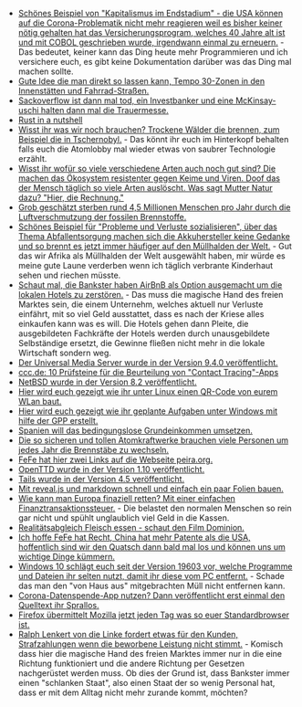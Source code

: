 * [Schönes Beispiel von "Kapitalismus im Endstadium" - die USA können auf die Corona-Problematik nicht mehr reagieren weil es bisher keiner nötig gehalten hat das Versicherungsprogram, welches 40 Jahre alt ist und mit COBOL geschrieben wurde, irgendwann einmal zu erneuern.](https://blog.fefe.de/?ts=a074fbd8) - Das bedeutet, keiner kann das Ding heute mehr Programmieren und ich versichere euch, es gibt keine Dokumentation darüber was das Ding mal machen sollte.
* [Gute Idee die man direkt so lassen kann, Tempo 30-Zonen in den Innenstätten und Fahrrad-Straßen.](https://www.sonnenseite.com/de/umwelt/duh-beantragt-temporre-fahrrad-straen-und-tempo-30-whrend-der-corona-krise.html)
* [Sackoverflow ist dann mal tod, ein Investbanker und eine McKinsay-uschi halten dann mal die Trauermesse.](https://www.golem.de/news/stack-overflow-enterprise-durch-community-2004-147393.html)
* [Rust in a nutshell](https://opensource.com/article/20/4/getting-started-rust)
* [Wisst ihr was wir noch brauchen? Trockene Wälder die brennen, zum Beispiel die in Tschernobyl.](https://netzfrauen.org/2020/04/06/chernobyl/) - Das könnt ihr euch im Hinterkopf behalten falls euch die Atomlobby mal wieder etwas von saubrer Technologie erzählt.
* [Wisst ihr wofür so viele verschiedene Arten auch noch gut sind? Die machen das Ökosystem resistenter gegen Keime und Viren. Doof das der Mensch täglich so viele Arten auslöscht. Was sagt Mutter Natur dazu? "Hier, die Rechnung."](https://www.sonnenseite.com/de/umwelt/natur-als-bollwerk-gegen-pandemien.html)
* [Grob geschätzt sterben rund 4,5 Millionen Menschen pro Jahr durch die Luftverschmutzung der fossilen Brennstoffe.](https://www.sonnenseite.com/de/umwelt/corona-krise-zeigt-wie-fossile-energien-die-luft-verschmutzen.html)
* [Schönes Beispiel für "Probleme und Verluste sozialisieren", über das Thema Abfallentsorgung machen sich die Akkuhersteller keine Gedanke und so brennt es jetzt immer häufiger auf den Müllhalden der Welt.](https://www.golem.de/news/smartphones-und-co-braende-durch-lithium-ionen-akkus-haeufen-sich-2004-147732.html) - Gut das wir Afrika als Müllhalden der Welt ausgewählt haben, mir würde es meine gute Laune verderben wenn ich täglich verbrante Kinderhaut sehen und riechen müsste.
* [Schaut mal, die Bankster haben AirBnB als Option ausgemacht um die lokalen Hotels zu zerstören.](https://www.golem.de/news/urlaub-airbnb-besorgt-sich-1-milliarde-us-dollar-zusaetzlich-2004-147751.html) - Das muss die magische Hand des freien Marktes sein, die einem Unternehm, welches aktuell nur Verluste einfährt, mit so viel Geld ausstattet, dass es nach der Kriese alles einkaufen kann was es will. Die Hotels gehen dann Pleite, die ausgebildeten Fachkräfte der Hotels werden durch unausgebildete Selbständige ersetzt, die Gewinne fließen nicht mehr in die lokale Wirtschaft sondern weg.
* [Der Universal Media Server wurde in der Version 9.4.0 veröffentlicht.](https://www.planet3dnow.de/cms/55760-universal-media-server-9-4-0/)
* [ccc.de: 10 Prüfsteine für die Beurteilung von "Contact Tracing"-Apps](https://www.ccc.de/de/updates/2020/contact-tracing-requirements)
* [NetBSD wurde in der Version 8.2 veröffentlicht.](https://www.pro-linux.de/news/1/27928/netbsd-82-freigegeben.html)
* [Hier wird euch gezeigt wie ihr unter Linux einen QR-Code von eurem WLan baut.](https://shibumi.dev/posts/share-your-wifi-via-qr-code/)
* [Hier wird euch gezeigt wie ihr geplante Aufgaben unter Windows mit hilfe der GPP erstellt.](https://www.windowspro.de/wolfgang-sommergut/geplante-aufgaben-ueber-gruppenrichtlinien-anlegen-loeschen)
* [Spanien will das bedingungslose Grundeinkommen umsetzen.](https://blog.fefe.de/?ts=a0742c72)
* [Die so sicheren und tollen Atomkraftwerke brauchen viele Personen um jedes Jahr die Brennstäbe zu wechseln.](https://blog.fefe.de/?ts=a0742c05)
* [FeFe hat hier zwei Links auf die Webseite peira.org.](https://blog.fefe.de/?ts=a072855e)
* [OpenTTD wurde in der Version 1.10 veröffentlicht.](https://www.pro-linux.de/news/1/27934/openttd-110-freigegeben.html)
* [Tails wurde in der Version 4.5 veröffentlicht.](https://www.pro-linux.de/news/1/27933/tails-45-schlie%C3%9Ft-kritische-sicherheitsl%C3%BCcken.html)
* [Mit reveal.js und markdown schnell und einfach ein paar Folien bauen.](https://opensource.com/article/20/4/create-web-tutorial-git)
* [Wie kann man Europa finaziell retten? Mit einer einfachen Finanztransaktionssteuer.](https://verfassungsblog.de/corona-bonds-zu-kurz-gesprungen-und-dann-auch-noch-in-die-falsche-richtung/) - Die belastet den normalen Menschen so rein gar nicht und spühlt unglaublich viel Geld in die Kassen.
* [Realitätsabgleich Fleisch essen - schaut den Film Dominion.](https://www.careelite.de/dominion-film/)
* [Ich hoffe FeFe hat Recht, China hat mehr Patente als die USA, hoffentlich sind wir den Quatsch dann bald mal los und können uns um wichtige Dinge kümmern.](https://blog.fefe.de/?ts=a0734169)
* [Windows 10 schlägt euch seit der Version 19603 vor, welche Programme und Dateien ihr selten nutzt, damit ihr diese vom PC entfernt.](https://www.bleepingcomputer.com/news/microsoft/windows-10-will-list-unused-files-and-apps-you-can-remove/) - Schade das man den "von Haus aus" mitgebrachten Müll nicht entfernen kann.
* [Corona-Datenspende-App nutzen? Dann veröffentlicht erst einmal den Quelltext ihr Sprallos.](https://www.kuketz-blog.de/corona-datenspende-rki-app-erschwert-datenschutz-analyse/)
* [Firefox übermittelt Mozilla jetzt jeden Tag was so euer Standardbrowser ist.](https://www.bleepingcomputer.com/news/software/firefox-now-tells-mozilla-what-your-default-browser-is-every-day/)
* [Ralph Lenkert von die Linke fordert etwas für den Kunden, Strafzahlungen wenn die beworbene Leistung nicht stimmt.](https://www.golem.de/news/beirat-der-bundesnetzagentur-kunden-werden-mit-falschen-angaben-betrogen-2004-147797.html) - Komisch dass hier die magische Hand des freien Marktes immer nur in die eine Richtung funktioniert und die andere Richtung per Gesetzen nachgerüstet werden muss. Ob dies der Grund ist, dass Bankster immer einen "schlanken Staat", also einen Staat der so wenig Personal hat, dass er mit dem Alltag nicht mehr zurande kommt, möchten?
